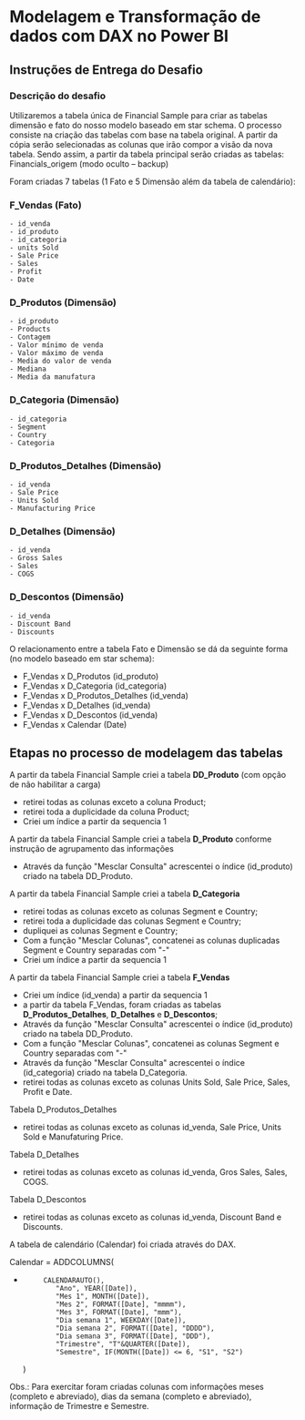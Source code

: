 # Modelagem e Transformação de dados com DAX no Power BI

## Instruções de Entrega do Desafio

### Descrição do desafio

Utilizaremos a tabela única de Financial Sample para criar as tabelas dimensão e fato do nosso modelo baseado em star schema.
O processo consiste na criação das tabelas com base na tabela original. A partir da cópia serão selecionadas as colunas que irão compor a visão da nova tabela. Sendo assim, a partir da tabela principal serão criadas as tabelas:
Financials_origem (modo oculto – backup)

Foram criadas 7 tabelas (1 Fato e 5 Dimensão além da tabela de calendário):

### F_Vendas (Fato)

    - id_venda
    - id_produto
    - id_categoria
    - units Sold
    - Sale Price
    - Sales
    - Profit
    - Date

### D_Produtos (Dimensão)

    - id_produto
    - Products
    - Contagem
    - Valor mínimo de venda
    - Valor máximo de venda
    - Media do valor de venda
    - Mediana
    - Media da manufatura

### D_Categoria (Dimensão)

    - id_categoria
    - Segment
    - Country
    - Categoria

### D_Produtos_Detalhes (Dimensão)

    - id_venda
    - Sale Price
    - Units Sold
    - Manufacturing Price

### D_Detalhes (Dimensão)

    - id_venda
    - Gross Sales
    - Sales
    - COGS

### D_Descontos (Dimensão)

    - id_venda
    - Discount Band
    - Discounts

O relacionamento entre a tabela Fato e Dimensão se dá da seguinte forma (no modelo baseado em star schema):

- F_Vendas x D_Produtos (id_produto)
- F_Vendas x D_Categoria (id_categoria)
- F_Vendas x D_Produtos_Detalhes (id_venda)
- F_Vendas x D_Detalhes (id_venda)
- F_Vendas x D_Descontos (id_venda)
- F_Vendas x Calendar (Date)

## Etapas no processo de modelagem das tabelas

A partir da tabela Financial Sample criei a tabela **DD_Produto** (com opção de não habilitar a carga)

- retirei todas as colunas exceto a coluna Product;
- retirei toda a duplicidade da coluna Product;
- Criei um índice a partir da sequencia 1

A partir da tabela Financial Sample criei a tabela **D_Produto** conforme instrução de agrupamento das informações

- Através da função "Mesclar Consulta" acrescentei o índice (id_produto) criado na tabela DD_Produto.

A partir da tabela Financial Sample criei a tabela **D_Categoria**

- retirei todas as colunas exceto as colunas Segment e Country;
- retirei toda a duplicidade das colunas Segment e Country;
- dupliquei as colunas Segment e Country;
- Com a função "Mesclar Colunas", concatenei as colunas duplicadas Segment e Country separadas com "-"
- Criei um índice a partir da sequencia 1

A partir da tabela Financial Sample criei a tabela **F_Vendas**

- Criei um índice (id_venda) a partir da sequencia 1
- a partir da tabela F_Vendas, foram criadas as tabelas **D_Produtos_Detalhes**, **D_Detalhes** e **D_Descontos**;
- Através da função "Mesclar Consulta" acrescentei o índice (id_produto) criado na tabela DD_Produto.
- Com a função "Mesclar Colunas", concatenei as colunas Segment e Country separadas com "-"
- Através da função "Mesclar Consulta" acrescentei o índice (id_categoria) criado na tabela D_Categoria.
- retirei todas as colunas exceto as colunas Units Sold, Sale Price, Sales, Profit e Date.

Tabela D_Produtos_Detalhes

- retirei todas as colunas exceto as colunas id_venda, Sale Price, Units Sold e Manufaturing Price.

Tabela D_Detalhes

- retirei todas as colunas exceto as colunas id_venda, Gros Sales, Sales, COGS.

Tabela D_Descontos

- retirei todas as colunas exceto as colunas id_venda, Discount Band e Discounts.

A tabela de calendário (Calendar) foi criada através do DAX.

Calendar =
ADDCOLUMNS(

-          CALENDARAUTO(),
              "Ano", YEAR([Date]),
              "Mes 1", MONTH([Date]),
              "Mes 2", FORMAT([Date], "mmmm"),
              "Mes 3", FORMAT([Date], "mmm"),
              "Dia semana 1", WEEKDAY([Date]),
              "Dia semana 2", FORMAT([Date], "DDDD"),
              "Dia semana 3", FORMAT([Date], "DDD"),
              "Trimestre", "T"&QUARTER([Date]),
              "Semestre", IF(MONTH([Date]) <= 6, "S1", "S2")
  )

Obs.: Para exercitar foram criadas colunas com informações meses (completo e abreviado), dias da semana (completo e abreviado), informação de Trimestre e Semestre.
